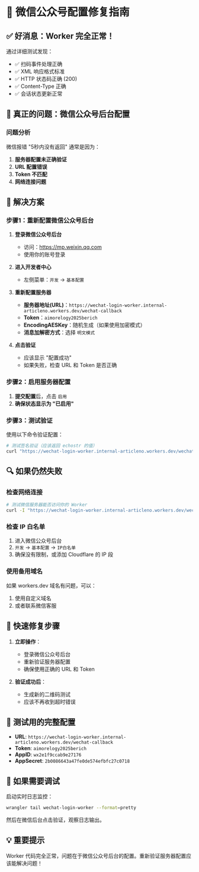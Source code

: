 # 🔧 微信公众号配置修复指南

## ✅ 好消息：Worker 完全正常！

通过详细测试发现：
- ✅ 扫码事件处理正确
- ✅ XML 响应格式标准
- ✅ HTTP 状态码正确 (200)
- ✅ Content-Type 正确
- ✅ 会话状态更新正常

## 🎯 真正的问题：微信公众号后台配置

### 问题分析
微信报错 "5秒内没有返回" 通常是因为：
1. **服务器配置未正确验证**
2. **URL 配置错误**
3. **Token 不匹配**
4. **网络连接问题**

## 🚀 解决方案

### 步骤1：重新配置微信公众号后台

1. **登录微信公众号后台**
   - 访问：https://mp.weixin.qq.com
   - 使用你的账号登录

2. **进入开发者中心**
   - 左侧菜单：`开发` → `基本配置`

3. **重新配置服务器**
   - **服务器地址(URL)**：`https://wechat-login-worker.internal-articleno.workers.dev/wechat-callback`
   - **Token**：`aimorelogy2025berich`
   - **EncodingAESKey**：随机生成（如果使用加密模式）
   - **消息加解密方式**：选择 `明文模式`

4. **点击验证**
   - 应该显示 "配置成功"
   - 如果失败，检查 URL 和 Token 是否正确

### 步骤2：启用服务器配置

1. **提交配置**后，点击 `启用`
2. **确保状态显示为 "已启用"**

### 步骤3：测试验证

使用以下命令验证配置：

```bash
# 测试签名验证（应该返回 echostr 的值）
curl "https://wechat-login-worker.internal-articleno.workers.dev/wechat-callback?signature=SIGNATURE&timestamp=TIMESTAMP&nonce=NONCE&echostr=test123"
```

## 🔍 如果仍然失败

### 检查网络连接
```bash
# 测试微信服务器能否访问你的 Worker
curl -I "https://wechat-login-worker.internal-articleno.workers.dev/wechat-callback"
```

### 检查 IP 白名单
1. 进入微信公众号后台
2. `开发` → `基本配置` → `IP白名单`
3. 确保没有限制，或添加 Cloudflare 的 IP 段

### 使用备用域名
如果 workers.dev 域名有问题，可以：
1. 使用自定义域名
2. 或者联系微信客服

## 🎯 快速修复步骤

1. **立即操作**：
   - 登录微信公众号后台
   - 重新验证服务器配置
   - 确保使用正确的 URL 和 Token

2. **验证成功后**：
   - 生成新的二维码测试
   - 应该不再收到超时错误

## 📱 测试用的完整配置

- **URL**: `https://wechat-login-worker.internal-articleno.workers.dev/wechat-callback`
- **Token**: `aimorelogy2025berich`
- **AppID**: `wx2e1f9ccab9e27176`
- **AppSecret**: `2b0086643a47fe0de574efbfc27c0718`

## 🔧 如果需要调试

启动实时日志监控：
```bash
wrangler tail wechat-login-worker --format=pretty
```

然后在微信后台点击验证，观察日志输出。

## 💡 重要提示

Worker 代码完全正常，问题在于微信公众号后台的配置。重新验证服务器配置应该能解决问题！